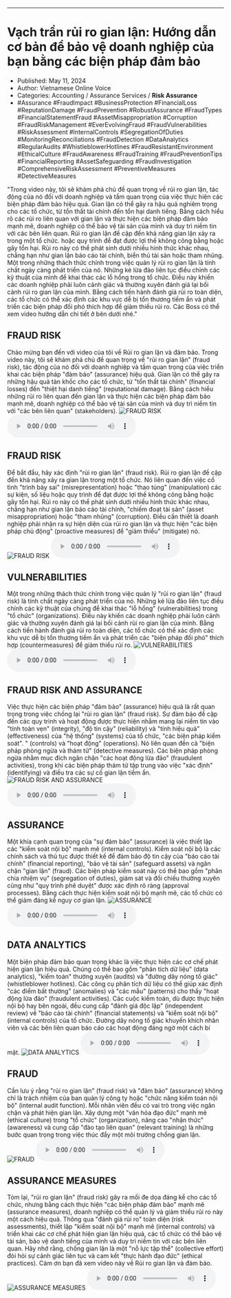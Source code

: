 
---

# Vạch trần rủi ro gian lận: Hướng dẫn cơ bản để bảo vệ doanh nghiệp của bạn bằng các biện pháp đảm bảo

- Published: May 11, 2024
- Author: Vietnamese Online Voice
- Categories: Accounting / Assurance Services / **Risk Assurance**
- #Assurance #FraudImpact #BusinessProtection #FinancialLoss #ReputationDamage #FraudPrevention #RobustAssurance #FraudTypes #FinancialStatementFraud #AssetMisappropriation #Corruption #FraudRiskManagement #EverEvolvingFraud #FraudVulnerabilities #RiskAssessment #InternalControls #SegregationOfDuties #MonitoringReconciliations #FraudDetection #DataAnalytics #RegularAudits #WhistleblowerHotlines #FraudResistantEnvironment #EthicalCulture #FraudAwareness #FraudTraining #FraudPreventionTips #FinancialReporting #AssetSafeguarding #FraudInvestigation #ComprehensiveRiskAssessment #PreventiveMeasures #DetectiveMeasures

"Trong video này, tôi sẽ khám phá chủ đề quan trọng về rủi ro gian lận, tác động của nó đối với doanh nghiệp và tầm quan trọng của việc thực hiện các biện pháp đảm bảo hiệu quả. Gian lận có thể gây ra hậu quả nghiêm trọng cho các tổ chức, từ tổn thất tài chính đến tổn hại danh tiếng. Bằng cách hiểu rõ các rủi ro liên quan với gian lận và thực hiện các biện pháp đảm bảo mạnh mẽ, doanh nghiệp có thể bảo vệ tài sản của mình và duy trì niềm tin với các bên liên quan. Rủi ro gian lận đề cập đến khả năng gian lận xảy ra trong một tổ chức. hoặc quy trình để đạt được lợi thế không công bằng hoặc gây tổn hại. Rủi ro này có thể phát sinh dưới nhiều hình thức khác nhau, chẳng hạn như gian lận báo cáo tài chính, biển thủ tài sản hoặc tham nhũng. Một trong những thách thức chính trong việc quản lý rủi ro gian lận là tính chất ngày càng phát triển của nó. Những kẻ lừa đảo liên tục điều chỉnh các kỹ thuật của mình để khai thác các lỗ hổng trong tổ chức. Điều này khiến các doanh nghiệp phải luôn cảnh giác và thường xuyên đánh giá lại bối cảnh rủi ro gian lận của mình. Bằng cách tiến hành đánh giá rủi ro toàn diện, các tổ chức có thể xác định các khu vực dễ bị tổn thương tiềm ẩn và phát triển các biện pháp đối phó thích hợp để giảm thiểu rủi ro. Các Boss có thể xem video hướng dẫn chi tiết ở bên dưới nhé."


## FRAUD RISK

Chào mừng bạn đến với video của tôi về Rủi ro gian lận và đảm bảo. Trong video này, tôi sẽ khám phá chủ đề quan trọng về "rủi ro gian lận" (fraud risk), tác động của nó đối với doanh nghiệp và tầm quan trọng của việc triển khai các biện pháp "đảm bảo" (assurance) hiệu quả. Gian lận có thể gây ra những hậu quả tàn khốc cho các tổ chức, từ "tổn thất tài chính" (financial losses) đến "thiệt hại danh tiếng" (reputational damage). Bằng cách hiểu những rủi ro liên quan đến gian lận và thực hiện các biện pháp đảm bảo mạnh mẽ, doanh nghiệp có thể bảo vệ tài sản của mình và duy trì niềm tin với "các bên liên quan" (stakeholders).
![FRAUD RISK](https://http-archiver-apis-production-80.schnworks.com/storage/images/transitions/2024-05-11/transition--14174388705-Montserrat-Bold-9C27B0.jpg)
<audio controls>
    <source src="https://http-archiver-apis-production-80.schnworks.com/storage/storage/audio/file-2038519909.mp3" type="audio/mpeg">
</audio>



## FRAUD RISK

Để bắt đầu, hãy xác định "rủi ro gian lận" (fraud risk). Rủi ro gian lận đề cập đến khả năng xảy ra gian lận trong một tổ chức. Nó liên quan đến việc cố tình "trình bày sai" (misrepresentation) hoặc "thao túng" (manipulation) các sự kiện, số liệu hoặc quy trình để đạt được lợi thế không công bằng hoặc gây tổn hại. Rủi ro này có thể phát sinh dưới nhiều hình thức khác nhau, chẳng hạn như gian lận báo cáo tài chính, "chiếm đoạt tài sản" (asset misappropriation) hoặc "tham nhũng" (corruption). Điều cần thiết là doanh nghiệp phải nhận ra sự hiện diện của rủi ro gian lận và thực hiện "các biện pháp chủ động" (proactive measures) để "giảm thiểu" (mitigate) nó.
![FRAUD RISK](https://http-archiver-apis-production-80.schnworks.com/storage/images/transitions/2024-05-11/transition--6885654233-Montserrat-Black-512DA8.jpg)
<audio controls>
    <source src="https://http-archiver-apis-production-80.schnworks.com/storage/storage/audio/file-24510888856.mp3" type="audio/mpeg">
</audio>



## VULNERABILITIES

Một trong những thách thức chính trong việc quản lý "rủi ro gian lận" (fraud risk) là tính chất ngày càng phát triển của nó. Những kẻ lừa đảo liên tục điều chỉnh các kỹ thuật của chúng để khai thác "lỗ hổng" (vulnerabilities) trong "tổ chức" (organizations). Điều này khiến các doanh nghiệp phải luôn cảnh giác và thường xuyên đánh giá lại bối cảnh rủi ro gian lận của mình. Bằng cách tiến hành đánh giá rủi ro toàn diện, các tổ chức có thể xác định các khu vực dễ bị tổn thương tiềm ẩn và phát triển các "biện pháp đối phó" thích hợp (countermeasures) để giảm thiểu rủi ro.
![VULNERABILITIES](https://http-archiver-apis-production-80.schnworks.com/storage/images/transitions/2024-05-11/transition-40793225167-Montserrat-Bold-673AB7.jpg)
<audio controls>
    <source src="https://http-archiver-apis-production-80.schnworks.com/storage/storage/audio/file-34821375495.mp3" type="audio/mpeg">
</audio>



## FRAUD RISK AND ASSURANCE

Việc thực hiện các biện pháp "đảm bảo" (assurance) hiệu quả là rất quan trọng trong việc chống lại "rủi ro gian lận" (fraud risk). Sự đảm bảo đề cập đến các quy trình và hoạt động được thực hiện nhằm mang lại niềm tin vào "tính toàn vẹn" (integrity), "độ tin cậy" (reliability) và "tính hiệu quả" (effectiveness) của "hệ thống" (systems) của tổ chức, "các biện pháp kiểm soát". " (controls) và "hoạt động" (operations). Nó liên quan đến cả "biện pháp phòng ngừa và thám tử" (detective measures). Các biện pháp phòng ngừa nhằm mục đích ngăn chặn "các hoạt động lừa đảo" (fraudulent activities), trong khi các biện pháp thám tử tập trung vào việc "xác định" (identifying) và điều tra các sự cố gian lận tiềm ẩn.
![FRAUD RISK AND ASSURANCE](https://http-archiver-apis-production-80.schnworks.com/storage/images/transitions/2024-05-11/transition-73768016744-Montserrat-Regular-283593.jpg)
<audio controls>
    <source src="https://http-archiver-apis-production-80.schnworks.com/storage/storage/audio/file-11317031048.mp3" type="audio/mpeg">
</audio>



## ASSURANCE

Một khía cạnh quan trọng của "sự đảm bảo" (assurance) là việc thiết lập các "kiểm soát nội bộ" mạnh mẽ (internal controls). Kiểm soát nội bộ là các chính sách và thủ tục được thiết kế để đảm bảo độ tin cậy của "báo cáo tài chính" (financial reporting), "bảo vệ tài sản" (safeguard assets) và ngăn chặn "gian lận" (fraud). Các biện pháp kiểm soát này có thể bao gồm "phân chia nhiệm vụ" (segregation of duties), giám sát và đối chiếu thường xuyên cũng như "quy trình phê duyệt" được xác định rõ ràng (approval processes). Bằng cách thực hiện kiểm soát nội bộ mạnh mẽ, các tổ chức có thể giảm đáng kể nguy cơ gian lận.
![ASSURANCE](https://http-archiver-apis-production-80.schnworks.com/storage/images/transitions/2024-05-11/transition-3133808522-Montserrat-SemiBold-9C27B0.jpg)
<audio controls>
    <source src="https://http-archiver-apis-production-80.schnworks.com/storage/storage/audio/file-6872942795.mp3" type="audio/mpeg">
</audio>



## DATA ANALYTICS

Một biện pháp đảm bảo quan trọng khác là việc thực hiện các cơ chế phát hiện gian lận hiệu quả. Chúng có thể bao gồm "phân tích dữ liệu" (data analytics), "kiểm toán" thường xuyên (audits) và "đường dây nóng tố giác" (whistleblower hotlines). Các công cụ phân tích dữ liệu có thể giúp xác định "các điểm bất thường" (anomalies) và "các mẫu" (patterns) cho thấy "hoạt động lừa đảo" (fraudulent activities). Các cuộc kiểm toán, dù được thực hiện nội bộ hay bên ngoài, đều cung cấp "đánh giá độc lập" (independent review) về "báo cáo tài chính" (financial statements) và "kiểm soát nội bộ" (internal controls) của tổ chức. Đường dây nóng tố giác khuyến khích nhân viên và các bên liên quan báo cáo các hoạt động đáng ngờ một cách bí mật.
![DATA ANALYTICS](https://http-archiver-apis-production-80.schnworks.com/storage/images/transitions/2024-05-11/transition--37151779895-Montserrat-Thin-4A148C.jpg)
<audio controls>
    <source src="https://http-archiver-apis-production-80.schnworks.com/storage/storage/audio/file-70304700532.mp3" type="audio/mpeg">
</audio>



## FRAUD

Cần lưu ý rằng "rủi ro gian lận" (fraud risk) và "đảm bảo" (assurance) không chỉ là trách nhiệm của ban quản lý công ty hoặc "chức năng kiểm toán nội bộ" (internal audit function). Mỗi nhân viên đều có vai trò trong việc ngăn chặn và phát hiện gian lận. Xây dựng một "văn hóa đạo đức" mạnh mẽ (ethical culture) trong "tổ chức" (organization), nâng cao "nhận thức" (awareness) và cung cấp "đào tạo liên quan" (relevant training) là những bước quan trọng trong việc thúc đẩy một môi trường chống gian lận.
![FRAUD](https://http-archiver-apis-production-80.schnworks.com/storage/images/transitions/2024-05-11/transition--14884991589-Montserrat-Black-1A237E.jpg)
<audio controls>
    <source src="https://http-archiver-apis-production-80.schnworks.com/storage/storage/audio/file-25458746610.mp3" type="audio/mpeg">
</audio>



## ASSURANCE MEASURES

Tóm lại, "rủi ro gian lận" (fraud risk) gây ra mối đe dọa đáng kể cho các tổ chức, nhưng bằng cách thực hiện "các biện pháp đảm bảo" mạnh mẽ (assurance measures), doanh nghiệp có thể quản lý và giảm thiểu rủi ro này một cách hiệu quả. Thông qua "đánh giá rủi ro" toàn diện (risk assessments), thiết lập "kiểm soát nội bộ" mạnh mẽ (internal controls) và triển khai các cơ chế phát hiện gian lận hiệu quả, các tổ chức có thể bảo vệ tài sản, bảo vệ danh tiếng của mình và duy trì niềm tin với các bên liên quan. Hãy nhớ rằng, chống gian lận là một "nỗ lực tập thể" (collective effort) đòi hỏi sự cảnh giác liên tục và cam kết "thực hành đạo đức" (ethical practices). Cảm ơn bạn đã xem video này về Rủi ro gian lận và đảm bảo.
![ASSURANCE MEASURES](https://http-archiver-apis-production-80.schnworks.com/storage/images/transitions/2024-05-11/transition-48261833363-Montserrat-SemiBold-1A237E.jpg)
<audio controls>
    <source src="https://http-archiver-apis-production-80.schnworks.com/storage/storage/audio/file-94169233215.mp3" type="audio/mpeg">
</audio>


